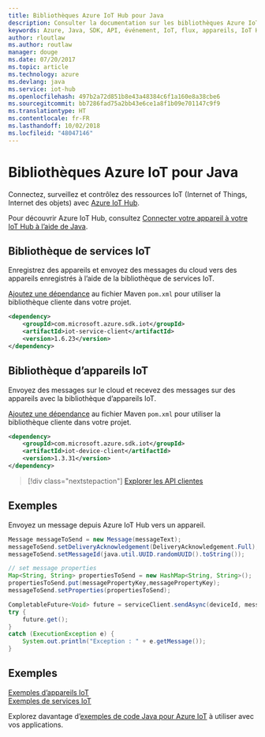 ```yaml
---
title: Bibliothèques Azure IoT Hub pour Java
description: Consulter la documentation sur les bibliothèques Azure IoT Hub Java
keywords: Azure, Java, SDK, API, événement, IoT, flux, appareils, IoT Hub
author: rloutlaw
ms.author: routlaw
manager: douge
ms.date: 07/20/2017
ms.topic: article
ms.technology: azure
ms.devlang: java
ms.service: iot-hub
ms.openlocfilehash: 497b2a72d851b8e43a48384c6f1a160e8a38cbe6
ms.sourcegitcommit: bb7286fad75a2bb43e6ce1a8f1b09e701147c9f9
ms.translationtype: HT
ms.contentlocale: fr-FR
ms.lasthandoff: 10/02/2018
ms.locfileid: "48047146"
---
```

# <a name="azure-iot-libraries-for-java"></a>Bibliothèques Azure IoT pour Java

Connectez, surveillez et contrôlez des ressources IoT (Internet of Things, Internet des objets) avec [Azure IoT Hub](https://docs.microsoft.com/azure/iot-hub/iot-hub-what-is-iot-hub).

Pour découvrir Azure IoT Hub, consultez [Connecter votre appareil à votre IoT Hub à l’aide de Java](/azure/iot-hub/iot-hub-java-java-getstarted).

## <a name="iot-service-library"></a>Bibliothèque de services IoT

Enregistrez des appareils et envoyez des messages du cloud vers des appareils enregistrés à l’aide de la bibliothèque de services IoT.

[Ajoutez une dépendance](https://maven.apache.org/guides/getting-started/index.html#How_do_I_use_external_dependencies) au fichier Maven `pom.xml` pour utiliser la bibliothèque cliente dans votre projet.  

```XML
<dependency>
    <groupId>com.microsoft.azure.sdk.iot</groupId>
    <artifactId>iot-service-client</artifactId>
    <version>1.6.23</version>
</dependency>
```   

## <a name="iot-device-library"></a>Bibliothèque d’appareils IoT

Envoyez des messages sur le cloud et recevez des messages sur des appareils avec la bibliothèque d’appareils IoT.

[Ajoutez une dépendance](https://maven.apache.org/guides/getting-started/index.html#How_do_I_use_external_dependencies) au fichier Maven `pom.xml` pour utiliser la bibliothèque cliente dans votre projet.  

```XML
<dependency>
    <groupId>com.microsoft.azure.sdk.iot</groupId>
    <artifactId>iot-device-client</artifactId>
    <version>1.3.31</version>
</dependency>
```

> [!div class="nextstepaction"]
> [Explorer les API clientes](/java/api/overview/azure/iot/client)   

## <a name="example"></a>Exemples

Envoyez un message depuis Azure IoT Hub vers un appareil.

```java
Message messageToSend = new Message(messageText);
messageToSend.setDeliveryAcknowledgement(DeliveryAcknowledgement.Full);
messageToSend.setMessageId(java.util.UUID.randomUUID().toString());

// set message properties
Map<String, String> propertiesToSend = new HashMap<String, String>();
propertiesToSend.put(messagePropertyKey,messagePropertyKey);
messageToSend.setProperties(propertiesToSend);

CompletableFuture<Void> future = serviceClient.sendAsync(deviceId, messageToSend);
try {
    future.get();
}
catch (ExecutionException e) {
    System.out.println("Exception : " + e.getMessage());
}
```


## <a name="samples"></a>Exemples

[Exemples d’appareils IoT](https://github.com/Azure/azure-iot-sdk-java/tree/master/device/iot-device-samples)     
[Exemples de services IoT](https://github.com/Azure/azure-iot-sdk-java/tree/master/service/iot-service-samples)

Explorez davantage d’[exemples de code Java pour Azure IoT](https://azure.microsoft.com/resources/samples/?platform=java&term=iot) à utiliser avec vos applications.
